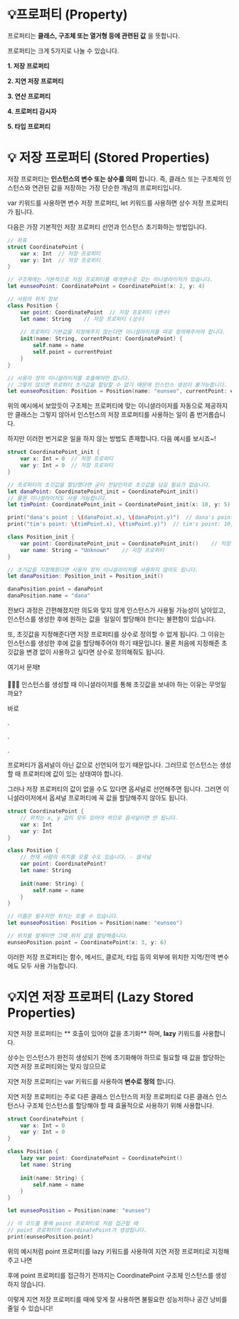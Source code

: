 # 💡프로퍼티 (Property)

프로퍼티는 **클래스, 구조체 또는 열거형 등에 관련된 값** 을 뜻합니다.

프로퍼티는 크게 5가지로 나눌 수 있습니다.

**1\. 저장 프로퍼티**

**2\. 지연 저장 프로퍼티**

**3\. 연산 프로퍼티**

**4\. 프로퍼티 감시자**

**5\. 타입 프로퍼티**



# 💡 저장 프로퍼티 (Stored Properties)

저장 프로퍼티는 **인스턴스의 변수 또는 상수를 의미** 합니다. 즉, 클래스 또는 구조체의 인스턴스와 연관된 값을 저장하는 가장 단순한 개념의 프로퍼티입니다.

var 키워드를 사용하면 변수 저장 프로퍼티, let 키워드를 사용하면 상수 저장 프로퍼티가 됩니다.

다음은 가장 기본적인 저장 프로퍼티 선언과 인스턴스 초기화하는 방법입니다.

```Swift
// 좌표
struct CoordinatePoint {
    var x: Int  // 저장 프로퍼티
    var y: Int  // 저장 프로퍼티
}

// 구조체에는 기본적으로 저장 프로퍼티를 매개변수로 갖는 이니셜라이저가 있습니다.
let eunseoPoint: CoordinatePoint = CoordinatePoint(x: 2, y: 4)

// 사람의 위치 정보
class Position {
    var point: CoordinatePoint  // 저장 프로퍼티 (변수)
    let name: String    // 저장 프로퍼티 (상수)
    
    // 프로퍼티 기본값을 지정해주지 않는다면 이니셜라이저를 따로 정의해주어야 합니다.
    init(name: String, currentPoint: CoordinatePoint) {
        self.name = name
        self.point = currentPoint
    }
}

// 사용자 정의 이니셜라이저를 호출해야만 합니다.
// 그렇지 않으면 프로퍼티 초기값을 할당할 수 없기 때문에 인스턴스 생성이 불가능합니다.
let eunseoPosition: Position = Position(name: "eunseo", currentPoint: eunseoPoint)
```

위의 예시에서 보았듯이 구조체는 프로퍼티에 맞는 이니셜라이저를 자동으로 제공하지만 클래스는 그렇지 않아서 인스턴스의 저장 프로퍼티를 사용하는 일이 좀 번거롭습니다.

하지만 이러한 번거로운 일을 하지 않는 방법도 존재합니다. 다음 예시를 보시죠~!

```Swift
struct CoordinatePoint_init {
    var x: Int = 0  // 저장 프로퍼티
    var y: Int = 0  // 저장 프로퍼티
}

// 프로퍼티의 초깃값을 할당했다면 굳이 전달인자로 초깃값을 넘길 필요가 없습니다.
let danaPoint: CoordinatePoint_init = CoordinatePoint_init()
// 물론 이니셜라이저도 사용 가능합니다.
let timPoint: CoordinatePoint_init = CoordinatePoint_init(x: 10, y: 5)

print("dana's point : \(danaPoint.x), \(danaPoint.y)")  // dana's point : 0, 0
print("tim's point: \(timPoint.x), \(timPoint.y)")  // tim's point: 10, 5

class Position_init {
    var point: CoordinatePoint_init = CoordinatePoint_init()    // 저장 프로퍼티
    var name: String = "Unknown"    // 저장 프로퍼티
}

// 초기값을 지정해줬다면 사용자 정의 이니셜라이저를 사용하지 않아도 됩니다.
let danaPosition: Position_init = Position_init()

danaPosition.point = danaPoint
danaPosition.name = "dana"
```

전보다 과정은 간편해졌지만 의도와 맞지 않게 인스턴스가 사용될 가능성이 남아있고, 인스턴스를 생성한 후에 원하는 값을  일일이 할당해야 한다는 불편함이 있습니다.

또, 초깃값을 지정해준다면 저장 프로퍼티를 상수로 정의할 수 없게 됩니다. 그 이유는 인스턴스를 생성한 후에 값을 할당해주어야 하기 때문입니다. 물론 처음에 지정해준 초깃값을 변경 없이 사용하고 싶다면 상수로 정의해줘도 됩니다.

여기서 문제❗️

🤷🏻‍♀️ 인스턴스를 생성할 때 이니셜라이저를 통해 초깃값을 보내야 하는 이유는 무엇일까요?

바로

.

.

.

프로퍼티가 옵셔널이 아닌 값으로 선언되어 있기 때문입니다. 그러므로 인스턴스는 생성할 때 프로퍼티에 값이 있는 상태여야 합니다.

그러나 저장 프로퍼티의 값이 없을 수도 있다면 옵셔널로 선언해주면 됩니다. 그러면 이니셜라이저에서 옵셔널 프로퍼티에 꼭 값을 할당해주지 않아도 됩니다.

```Swift
struct CoordinatePoint {
	// 위치는 x, y 값이 모두 있어야 하므로 옵셔널이면 안 됩니다.
    var x: Int
    var y: Int
}

class Position {
    // 현재 사람의 위치를 모를 수도 있습니다. - 옵셔널
    var point: CoordinatePoint?
    let name: String
    
    init(name: String) {
        self.name = name
    }
}

// 이름은 필수지만 위치는 모를 수 있습니다.
let eunseoPosition: Position = Position(name: "eunseo")

// 위치를 알게되면 그때 위치 값을 할당해줍니다.
eunseoPosition.point = CoordinatePoint(x: 3, y: 6)
```

이러한 저장 프로퍼티는 함수, 메서드, 클로저, 타입 등의 외부에 위치한 지역/전역 변수에도 모두 사용 가능합니다.

# 💡지연 저장 프로퍼티 (Lazy Stored Properties)

지연 저장 프로퍼티는 ** 호출이 있어야 값을 초기화** 하며, **lazy** 키워드를 사용합니다.

상수는 인스턴스가 완전히 생성되기 전에 초기화해야 하므로 필요할 때 값을 할당하는 지연 저장 프로퍼티와는 맞지 않으므로

지연 저장 프로퍼티는 var 키워드를 사용하여 **변수로 정의** 합니다.

지연 저장 프로퍼티는 주로 다른 클래스 인스턴스의 저장 프로퍼티로 다른 클래스 인스턴스나 구조체 인스턴스를 할당해야 할 때 효율적으로 사용하기 위해 사용합니다.

```Swift
struct CoordinatePoint {
    var x: Int = 0
    var y: Int = 0
}

class Position {
    lazy var point: CoordinatePoint = CoordinatePoint()
    let name: String
    
    init(name: String) {
        self.name = name
    }
}

let eunseoPosition = Position(name: "eunseo")

// 이 코드를 통해 point 프로퍼티로 처음 접근할 때
// point 프로퍼티의 CoordinatePoint가 생성됩니다.
print(eunseoPosition.point)

```

위의 예시처럼 point 프로퍼티를 lazy 키워드를 사용하여 지연 저장 프로퍼티로 지정해주고 나면

후에 point 프로퍼티를 접근하기 전까지는 CoordinatePoint 구조체 인스턴스를 생성하지 않습니다.

이렇게 지연 저장 프로퍼티를 때에 맞게 잘 사용하면 불필요한 성능저하나 공간 낭비를 줄일 수 있습니다!
